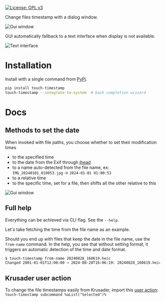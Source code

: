 [![License: GPL v3](https://img.shields.io/badge/License-GPLv3-blue.svg)](https://www.gnu.org/licenses/gpl-3.0)

Change files timestamp with a dialog window.

![Gui window](https://github.com/CZ-NIC/touch-timestamp/blob/main/asset/mininterface-gui.avif?raw=True "Graphical interface")

GUI automatically fallback to a text interface when display is not available.

![Text interface](https://github.com/CZ-NIC/touch-timestamp/blob/main/asset/textual.avif?raw=True "Runs in the terminal")


# Installation

Install with a single command from [PyPi](https://pypi.org/project/touch-timestamp/).

```bash
pip install touch-timestamp
touch-timestamp --integrate-to-system  # bash completion wizzard
```

# Docs

## Methods to set the date

When invoked with file paths, you choose whether to set their modification times
* to the specified time
* to the date from the Exif through [jhead](https://github.com/Matthias-Wandel/jhead)
* to a name auto-detected from the file name, ex: `IMG_20240101_010053.jpg` → `2024-01-01 01:00:53`
* to a relative time
* to the specific time, set for a file, then shifts all the other relative to this

![Gui window](https://github.com/CZ-NIC/touch-timestamp/blob/main/asset/mininterface-gui-full.avif?raw=True "Graphical interface")


## Full help

Everything can be achieved via CLI flag. See the `--help`.

Let's take fetching the time from the file name as an example.

Should you end up with files that keep the date in the file name, use the `from-name` command. In the help, you see that without setting format, it triggers an automatic detection of the time and date format.

```bash
$ touch-timestamp from-name 20240828_160619.heic
Changed 2001-01-01T12:00:00 → 2024-08-28T16:06:19: 20240828_160619.heic
```


## Krusader user action

To change the file timestamps easily from Krusader, import this [user action](extra/touch-timestamp-krusader-useraction.xml): `touch-timestamp subcommand %aList("Selected")%`